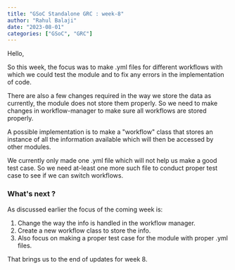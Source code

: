 ```yaml
---
title: "GSoC Standalone GRC : week-8"
author: "Rahul Balaji"
date: "2023-08-01"
categories: ["GSoC", "GRC"]
---
```


Hello,

So this week, the focus was to make .yml files for different workflows with which we could test the module and to fix any errors in the 
implementation of code.

There are also a few changes required in the way we store the data as currently, the module does not store them properly. So we need to 
make changes in workflow-manager to make sure all workflows are stored properly.

A possible implementation is to make a "workflow" class that stores an instance of all the information available which will then be 
accessed by other modules.

We currently only made one .yml file which will not help us make a good test case. So we need at-least one more such file to conduct 
proper test case to see if we can switch workflows.

### What's next ?

As discussed earlier the focus of the coming week is:

1) Change the way the info is handled in the workflow manager.
2) Create a new workflow class to store the info.
3) Also focus on making a proper test case for the module with proper .yml files.

That brings us to the end of updates for week 8.
